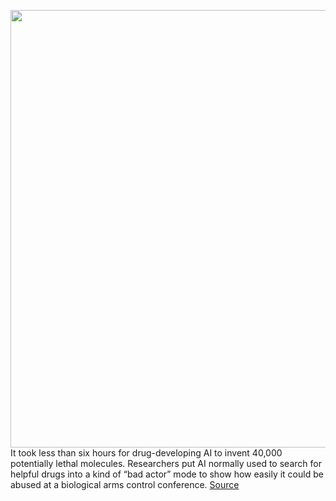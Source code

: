 <img src='https://cdn.vox-cdn.com/thumbor/JI_dhCC-lCWilIB50CV8uLZvNXw=/0x0:3000x1974/1200x800/filters:focal(1260x747:1740x1227)/cdn.vox-cdn.com/uploads/chorus_image/image/70637038/1939292.0.jpg' width='700px' /><br/>
It took less than six hours for drug-developing AI to invent 40,000 potentially lethal molecules. Researchers put AI normally used to search for helpful drugs into a kind of “bad actor” mode to show how easily it could be abused at a biological arms control conference.
<a href='https://www.theverge.com/2022/3/17/22983197/ai-new-possible-chemical-weapons-generative-models-vx'> Source <a/>